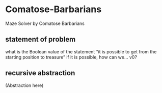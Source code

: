 # Comatose-Barbarians
Maze Solver by Comatose Barbarians 

## statement of problem
what is the Boolean value of the statement “it is possible to get from the starting
position to treasure”
if it is possible, how can we… v0?
## recursive abstraction
(Abstraction here)
